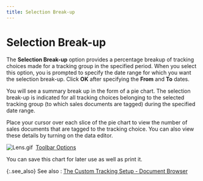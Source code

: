 ```yaml
---
title: Selection Break-up
---
```


# Selection Break-up


The **Selection Break-up** option  provides a percentage breakup of tracking choices made for a tracking  group in the specified period. When you select this option, you is  prompted to specify the date range for which you want the selection break-up.  Click **OK** after specifying the  **From** and **To**  dates.


You will see a summary break up in the form of a pie chart. The selection  break-up is indicated for all tracking choices belonging to the selected  tracking group (to which sales documents are tagged) during the  specified date range.


Place your cursor over each slice of the pie chart to view the number  of sales documents that are tagged to the tracking choice. You can  also view these details by turning on the data editor.


![Lens.gif]({{site.ct_baseurl}}/img/lens.gif) <font style="color: #ff0000;" color="#FF0000">&nbsp;<span style="color: #000000;"><a href="{{site.wwe_chm}}/misc/toolbar_chart.html">Toolbar Options</a></span></font>


You can save this chart for later use as well as print it.


{:.see_also}
See also
: [The  Custom Tracking Setup - Document Browser]({{site.ct_baseurl}}/document-tracking/tracking-sales-documents/the_custom_tracking_setup_document_browser_2.html)
